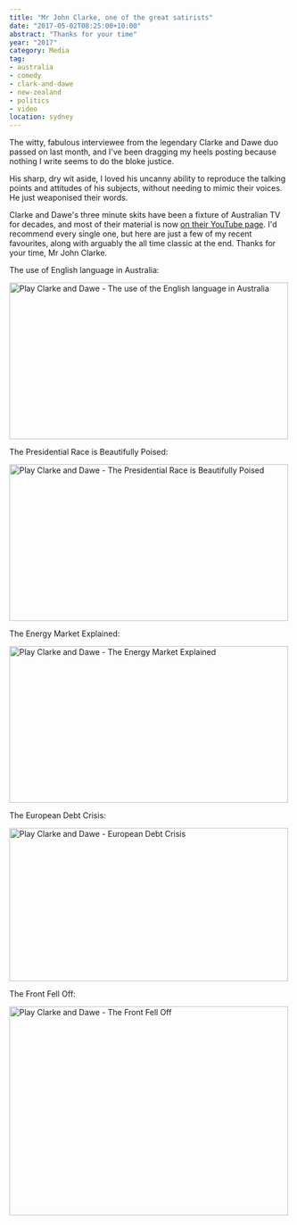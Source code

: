```yaml
---
title: "Mr John Clarke, one of the great satirists"
date: "2017-05-02T08:25:00+10:00"
abstract: "Thanks for your time"
year: "2017"
category: Media
tag:
- australia
- comedy
- clark-and-dawe
- new-zealand
- politics
- video
location: sydney
---
```

The witty, fabulous interviewee from the legendary Clarke and Dawe duo passed on last month, and I've been dragging my heels posting because nothing I write seems to do the bloke justice.

His sharp, dry wit aside, I loved his uncanny ability to reproduce the talking points and attitudes of his subjects, without needing to mimic their voices. He just weaponised their words.

Clarke and Dawe's three minute skits have been a fixture of Australian TV for decades, and most of their material is now [on their YouTube page]. I'd recommend every single one, but here are just a few of my recent favourites, along with arguably the all time classic at the end. Thanks for your time, Mr John Clarke.

The use of English language in Australia:

<p><a target="_blank" href="https://www.youtube.com/watch?v=lQoT9xXRXtY" title="Play Clarke and Dawe - The use of the English language in Australia"><img src="https://rubenerd.com/files/2017/yt-lQoT9xXRXtY@1x.jpg" srcset="https://rubenerd.com/files/2017/yt-lQoT9xXRXtY@1x.jpg 1x, https://rubenerd.com/files/2017/yt-lQoT9xXRXtY@2x.jpg 2x" alt="Play Clarke and Dawe - The use of the English language in Australia" style="width:500px;height:281px;" /></a></p>

The Presidential Race is Beautifully Poised:

<p><a target="_blank" href="https://www.youtube.com/watch?v=w-MMUMPJUQI" title="Play Clarke and Dawe - The Presidential Race is Beautifully Poised"><img src="https://rubenerd.com/files/2017/yt-w-MMUMPJUQI@1x.jpg" srcset="https://rubenerd.com/files/2017/yt-w-MMUMPJUQI@1x.jpg 1x, https://rubenerd.com/files/2017/yt-w-MMUMPJUQI@2x.jpg 2x" alt="Play Clarke and Dawe - The Presidential Race is Beautifully Poised" style="width:500px;height:281px;" /></a></p>

The Energy Market Explained:

<p><a target="_blank" href="https://www.youtube.com/watch?v=ELaBzj7cn14" title="Play Clarke and Dawe - The Energy Market Explained"><img src="https://rubenerd.com/files/2017/yt-ELaBzj7cn14@1x.jpg" srcset="https://rubenerd.com/files/2017/yt-ELaBzj7cn14@1x.jpg 1x, https://rubenerd.com/files/2017/yt-ELaBzj7cn14@2x.jpg 2x" alt="Play Clarke and Dawe - The Energy Market Explained" style="width:500px;height:281px;" /></a></p>

The European Debt Crisis:

<p><a target="_blank" href="https://www.youtube.com/watch?v=I5QwKEwo4Bc" title="Play Clarke and Dawe - European Debt Crisis"><img src="https://rubenerd.com/files/2017/yt-I5QwKEwo4Bc@1x.jpg" srcset="https://rubenerd.com/files/2017/yt-I5QwKEwo4Bc@1x.jpg 1x, https://rubenerd.com/files/2017/yt-I5QwKEwo4Bc@2x.jpg 2x" alt="Play Clarke and Dawe - European Debt Crisis" style="width:500px;height:275px;" /></a></p>

The Front Fell Off:

<p><a target="_blank" href="https://www.youtube.com/watch?v=3m5qxZm_JqM" title="Play Clarke and Dawe - The Front Fell Off"><img src="https://rubenerd.com/files/2017/yt-3m5qxZm_JqM@1x.jpg" srcset="https://rubenerd.com/files/2017/yt-3m5qxZm_JqM@1x.jpg 1x, https://rubenerd.com/files/2017/yt-3m5qxZm_JqM@2x.jpg 2x" alt="Play Clarke and Dawe - The Front Fell Off" style="width:500px;height:375px;" /></a></p>

[on their YouTube page]: https://www.youtube.com/channel/UCPyb1dDiGoZ07j_DKzam4sQ

